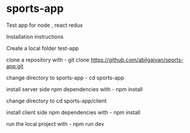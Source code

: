 # sports-app
Test app for node , react redux

Installation instructions

Create a local folder test-app

clone a repository with - git clone https://github.com/abilgaiyan/sports-app.git

change directory to sports-app - cd sports-app

install server side npm dependencies with - npm install

change directory to cd sports-app/client

install client side npm dependencies with - npm install

run the local project with - npm run dev
